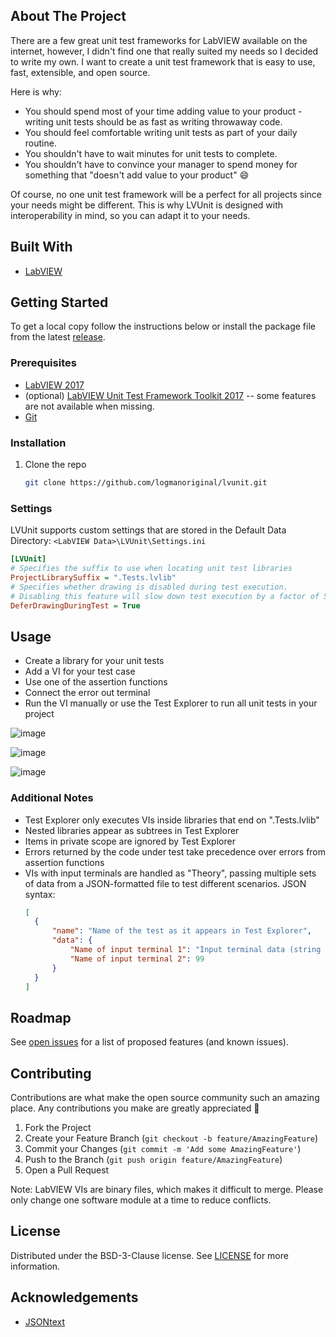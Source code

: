 ## About The Project
There are a few great unit test frameworks for LabVIEW available on the internet, however, I didn't find one that really suited my needs so I decided to write my own. I want to create a unit test framework that is easy to use, fast, extensible, and open source.

Here is why:
* You should spend most of your time adding value to your product - writing unit tests should be as fast as writing throwaway code.
* You should feel comfortable writing unit tests as part of your daily routine.
* You shouldn't have to wait minutes for unit tests to complete.
* You shouldn't have to convince your manager to spend money for something that "doesn't add value to your product" :smile:

Of course, no one unit test framework will be a perfect for all projects since your needs might be different. This is why LVUnit is designed with interoperability in mind, so you can adapt it to your needs.

## Built With
* [LabVIEW](https://ni.com/labview)

## Getting Started
To get a local copy follow the instructions below or install the package file from the latest [release](https://github.com/logmanoriginal/lvunit/releases).

### Prerequisites
* [LabVIEW 2017](https://www.ni.com/download/labview)
* (optional) [LabVIEW Unit Test Framework Toolkit 2017](https://www.ni.com/download/labview-unit-test-framework-toolkit) -- some features are not available when missing.
* [Git](https://git-scm.com/)

### Installation
1. Clone the repo
    ```sh
    git clone https://github.com/logmanoriginal/lvunit.git
    ```

### Settings
LVUnit supports custom settings that are stored in the Default Data Directory: `<LabVIEW Data>\LVUnit\Settings.ini`

```ini
[LVUnit]
# Specifies the suffix to use when locating unit test libraries
ProjectLibrarySuffix = ".Tests.lvlib"
# Specifies whether drawing is disabled during test execution.
# Disabling this feature will slow down test execution by a factor of 5-10!
DeferDrawingDuringTest = True
```

## Usage
* Create a library for your unit tests
* Add a VI for your test case
* Use one of the assertion functions
* Connect the error out terminal
* Run the VI manually or use the Test Explorer to run all unit tests in your project

![image](https://user-images.githubusercontent.com/5776685/109356060-7a6c5880-7880-11eb-940a-4e55d09e358c.png)

![image](https://user-images.githubusercontent.com/5776685/109356099-88ba7480-7880-11eb-9339-bce141c92b5b.png)

![image](https://user-images.githubusercontent.com/5776685/109355811-15b0fe00-7880-11eb-9c14-e5e1623e6e59.png)

### Additional Notes
* Test Explorer only executes VIs inside libraries that end on ".Tests.lvlib"
* Nested libraries appear as subtrees in Test Explorer
* Items in private scope are ignored by Test Explorer
* Errors returned by the code under test take precedence over errors from assertion functions
* VIs with input terminals are handled as "Theory", passing multiple sets of data from a JSON-formatted file to test different scenarios. JSON syntax:
  ```JSON
  [
    {
        "name": "Name of the test as it appears in Test Explorer",
        "data": {
            "Name of input terminal 1": "Input terminal data (string example)",
            "Name of input terminal 2": 99
        }
    }
  ]
  ```

## Roadmap
See [open issues](https://github.com/logmanoriginal/lvunit/issues) for a list of proposed features (and known issues).

## Contributing
Contributions are what make the open source community such an amazing place. Any contributions you make are greatly appreciated :sparkling_heart:

1. Fork the Project
2. Create your Feature Branch (`git checkout -b feature/AmazingFeature`)
3. Commit your Changes (`git commit -m 'Add some AmazingFeature'`)
4. Push to the Branch (`git push origin feature/AmazingFeature`)
5. Open a Pull Request

Note: LabVIEW VIs are binary files, which makes it difficult to merge. Please only change one software module at a time to reduce conflicts.

## License
Distributed under the BSD-3-Clause license. See [LICENSE](LICENSE) for more information.

## Acknowledgements
* [JSONtext](https://bitbucket.org/drjdpowell/jsontext)
